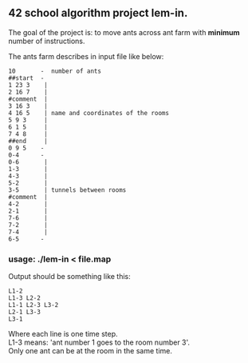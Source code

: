 ## 42 school algorithm project lem-in.
The goal of the project is: to move ants across ant farm with **minimum** number of instructions.

The ants farm describes in input file like below:
<pre><code>10       -  number of ants
##start  -
1 23 3    |
2 16 7    |
#comment  |
3 16 3    |
4 16 5    | name and coordinates of the rooms
5 9 3     | 
6 1 5     |
7 4 8     |
##end     |
0 9 5    -
0-4      -
0-6       |
1-3       |
4-3       |
5-2       |
3-5       | tunnels between rooms
#comment  |
4-2       |
2-1       |
7-6       |
7-2       |
7-4       |
6-5      -</pre></code>

### usage: ./lem-in < file.map

Output should be something like this: 
<pre><code>L1-2
L1-3 L2-2
L1-1 L2-3 L3-2
L2-1 L3-3
L3-1</pre></code>

Where each line is one time step.  
L1-3 means: 'ant number 1 goes to the room number 3'.  
Only one ant can be at the room in the same time. 
